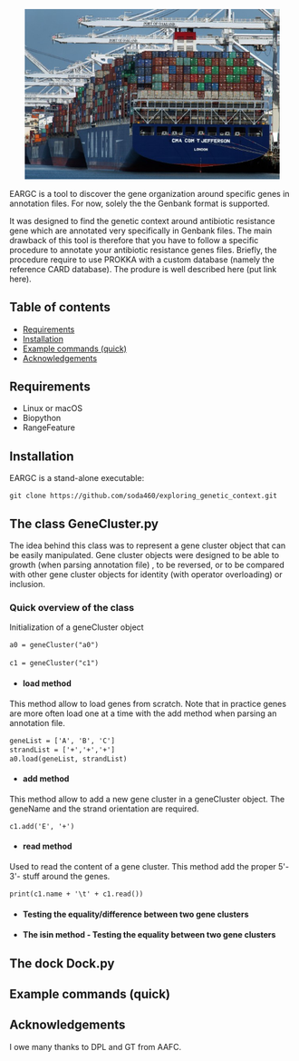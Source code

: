 <p align="center"><img src="misc/cargo.jpg" alt="Exploring gene context" width="450"></p>

EARGC is a tool to discover the gene organization around specific genes in annotation files. For now, solely the the Genbank format is supported.

It was designed to find the genetic context around antibiotic resistance gene which are annotated very specifically in Genbank files. The main drawback of this tool is therefore that you have to follow a specific procedure to annotate your antibiotic resistance genes files. Briefly, the procedure require to use PROKKA with a custom database (namely the reference CARD database).
The produre is well described here (put link here).




## Table of contents

* [Requirements](#requirements)
* [Installation](#installation)
* [Example commands (quick)](#example-commands-quick)
* [Acknowledgements](#acknowledgements)



## Requirements

* Linux or macOS
* Biopython
* RangeFeature



## Installation

EARGC is a stand-alone executable:


```
git clone https://github.com/soda460/exploring_genetic_context.git
```

## The class GeneCluster.py

The idea behind this class was to represent a gene cluster object that can be easily manipulated. Gene cluster objects were designed to be able to growth (when parsing annotation file) , to be reversed, or to be compared with other gene cluster objects for identity (with operator overloading) or inclusion.


### Quick overview of the class

Initialization of a geneCluster object

```
a0 = geneCluster("a0")

c1 = geneCluster("c1")
```


*  #### load method

This method allow to load genes from scratch. Note that in practice genes are more often load one at a time with the add method when parsing an annotation file. 

```
geneList = ['A', 'B', 'C']
strandList = ['+','+','+']
a0.load(geneList, strandList)
```

* #### add method

This method allow to add a new gene cluster in a geneCluster object.  The geneName and the strand orientation are required.

```
c1.add('E', '+')
```


* #### read method

Used to read the content of a gene cluster. This method add the proper 5'- 3'- stuff around the genes.
```
print(c1.name + '\t' + c1.read())
```

* #### Testing the equality/difference between two gene clusters




* #### The isin method - Testing the equality between two gene clusters






## The dock Dock.py 





## Example commands (quick)



## Acknowledgements

I owe many thanks to DPL and GT from AAFC.

